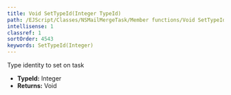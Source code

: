 ```yaml
---
title: Void SetTypeId(Integer TypeId)
path: /EJScript/Classes/NSMailMergeTask/Member functions/Void SetTypeId(Integer p_0)
intellisense: 1
classref: 1
sortOrder: 4543
keywords: SetTypeId(Integer)
---
```



Type identity to set on task



* **TypeId:** Integer
* **Returns:** Void


